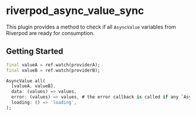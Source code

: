 # riverpod_async_value_sync

This plugin provides a method to check if all `AsyncValue` variables from Riverpod are ready for consumption.

## Getting Started

```dart
final valueA = ref.watch(providerA);
final valueB = ref.watch(providerB);

AsyncValue.all(
  [valueA, valueB], 
  data: (values) => values,
  error: (values) => values, # the error callback is called if any `AsyncValue` has an error
  loading: () => 'loading',
);
```

